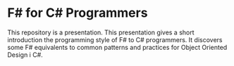 # F# for C# Programmers

This repository is a presentation. This presentation gives a short introduction the programming style of F# to C# programmers.
It discovers some F# equivalents to common patterns and practices for Object Oriented Design i C#.
